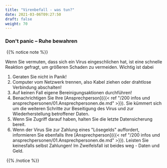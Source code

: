 ```yaml
---
title: "Virenbefall - was tun?"
date: 2021-03-06T09:27:50
draft: false
weight: 70
---
```


### Don't panic – Ruhe bewahren

​	{{% notice note %}}

Wenn Sie vermuten, dass sich ein Virus eingeschlichen hat, ist eine schnelle Reaktion gefragt, um größeren Schaden zu vermeiden. Wichtig ist dabei

1. Geraten Sie nicht in Panik!
2. Computer vom Netzwerk trennen, also Kabel ziehen oder drahtlose Verbindung abschalten!
3. Auf keinen Fall eigene Bereinigungsaktionen durchführen!
4. Benachrichtigen Sie Ihre [Ansprechperson]({{< ref "/200 infos und ansprechpersonen/01.Ansprechpersonen.de.md" >}}). Sie kümmert sich um die weiteren Schritte zur Beseitigung des Virus und zur Wiederherstellung betroffener Daten.
5. Wenn Sie Zugriff darauf haben, halten Sie die letzte Datensicherung bereit.
6. Wenn der Virus Sie zur Zahlung eines "Lösegelds" auffordert, informieren Sie ebenfalls Ihre [Ansprechperson]({{< ref "/200 infos und ansprechpersonen/01.Ansprechpersonen.de.md" >}}). Leisten Sie keinesfalls selbst Zahlungen! Im Zweifelsfall ist beides weg - Daten und Geld.

​	{{% /notice %}}